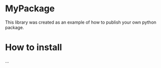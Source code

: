 # MyPackage
This library was created as an example of how to publish your own python package.

# How to install
...